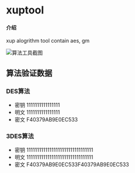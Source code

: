 # xuptool

#### 介绍

xup alogrithm tool contain aes, gm


![算法工具截图](https://images.gitee.com/uploads/images/2022/0329/165309_8fceb450_920689.png "截图_选择区域_20220329164403.png")



## 算法验证数据

### DES算法

- 密钥 1111111111111111
- 明文 1111111111111111
- 密文 F40379AB9E0EC533

### 3DES算法

- 密钥 11111111111111111111111111111111
- 明文 11111111111111111111111111111111
- 密文 F40379AB9E0EC533F40379AB9E0EC533


